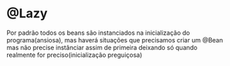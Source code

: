 # @Lazy 
Por padrão todos os beans são instanciados na inicialização do programa(ansiosa), mas haverá situações que precisamos criar um @Bean mas não precise instânciar assim de primeira deixando só quando realmente for preciso(inicialização preguiçosa)
